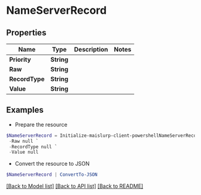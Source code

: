# NameServerRecord
## Properties

Name | Type | Description | Notes
------------ | ------------- | ------------- | -------------
**Priority** | **String** |  | 
**Raw** | **String** |  | 
**RecordType** | **String** |  | 
**Value** | **String** |  | 

## Examples

- Prepare the resource
```powershell
$NameServerRecord = Initialize-maislurp-client-powershellNameServerRecord  -Priority null `
 -Raw null `
 -RecordType null `
 -Value null
```

- Convert the resource to JSON
```powershell
$NameServerRecord | ConvertTo-JSON
```

[[Back to Model list]](../README#documentation-for-models) [[Back to API list]](../README#documentation-for-api-endpoints) [[Back to README]](../README)

